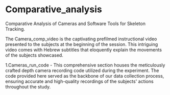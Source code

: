 # Comparative_analysis
Comparative Analysis of Cameras and Software Tools for Skeleton Tracking.

The Camera_comp_video is the captivating prefilmed instructional video presented to the subjects at the beginning of the session. This intriguing video comes with Hebrew subtitles that eloquently explain the movements of the subjects showcased.

1.Cameras_run_code - This comprehensive section houses the meticulously crafted depth camera recording code utilized during the experiment. The code provided here served as the backbone of our data collection process, ensuring accurate and high-quality recordings of the subjects' actions throughout the study.
